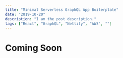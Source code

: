 ```yaml
---
title: "Minimal Serverless GraphQL App Boilerplate"
date: "2019-10-20"
description: "I am the post description."
tags: ["React", "GraphQL", "Netlify", "AWS", ""]
---
```


# Coming Soon
